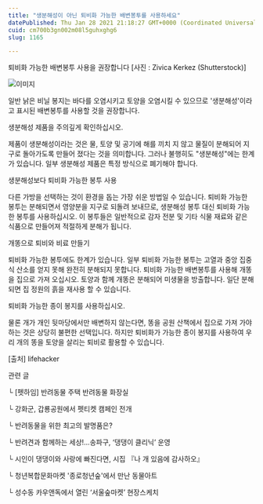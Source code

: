 ```yaml
---
title: "생분해성이 아닌 퇴비화 가능한 배변봉투를 사용하세요"
datePublished: Thu Jan 28 2021 21:18:27 GMT+0000 (Coordinated Universal Time)
cuid: cm700b3gn002m08l5guhxghg6
slug: 1165

---
```



퇴비화 가능한 배변봉투 사용을 권장합니다 [사진 : Zivica Kerkez (Shutterstock)]

![이미지](https://cdn.hashnode.com/res/hashnode/image/upload/v1739249602936/047def01-685f-44f7-8471-e005e8bfb2e7.webp)

일반 낡은 비닐 봉지는 바다를 오염시키고 토양을 오염시킬 수 있으므로 '생분해성'이라고 표시된 배변봉투를 사용할 것을 권장합니다.

생분해성 제품을 주의깊게 확인하십시오.

제품이 생분해성이라는 것은 물, 토양 및 공기에 해를 끼치 지 않고 물질이 분해되어 지구로 돌아가도록 만들어 졌다는 것을 의미합니다. 그러나 불행히도 "생분해성"에는 한계가 있습니다. 일부 생분해성 제품은 특정 방식으로 폐기해야 합니다.

생분해성보다 퇴비화 가능한 봉투 사용

다른 가방을 선택하는 것이 환경을 돕는 가장 쉬운 방법일 수 있습니다. 퇴비화 가능한 봉투는 분해되면서 영양분을 지구로 되돌려 보내므로, 생분해성 봉투 대신 퇴비화 가능한 봉투를 사용하십시오. 이 봉투들은 일반적으로 감자 전분 및 기타 식물 재료와 같은 식품으로 만들어져 적절하게 분해가 됩니다.

개똥으로 퇴비와 비료 만들기

퇴비화 가능한 봉투에도 한계가 있습니다. 일부 퇴비화 가능한 봉투는 고열과 중앙 집중식 산소를 얻지 못해 완전히 분해되지 못합니다. 퇴비화 가능한 배변봉투를 사용해 개똥을 집으로 가져 오십시오. 토양과 함께 개똥은 분해되어 미생물을 방출합니다. 일단 분해되면 집 정원의 흙을 재사용 할 수 있습니다.

퇴비화 가능한 종이 봉지를 사용하십시오.

물론 개가 개인 뒷마당에서만 배변하지 않는다면, 똥을 공원 산책에서 집으로 가져 가야하는 것은 상당히 불편한 선택입니다. 하지만 퇴비화가 가능한 종이 봉지를 사용하여 우리 개의 똥을 토양을 살리는 퇴비로 활용할 수 있습니다.

[출처] lifehacker

관련 글

└ [펫하임] 반려동물 주택 반려동물 화장실

└ 강화군, 갑룡공원에서 펫티켓 캠페인 전개

└ 반려동물을 위한 최고의 발명품은?

└ 반려견과 함께하는 세상!…송파구, ‘댕댕이 클리닉’ 운영

└ 시인이 댕댕이와 사랑에 빠진다면, 시집 『나 개 있음에 감사하오』

└ 청년복합문화마켓 '종로청년숲'에서 만난 동물아트

└ 성수동 카우앤독에서 열린 ‘서울숲마켓’ 현장스케치